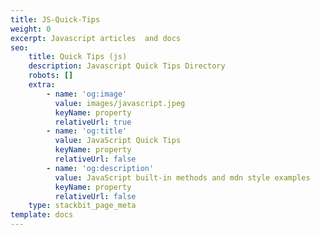 ```yaml
---
title: JS-Quick-Tips
weight: 0
excerpt: Javascript articles  and docs
seo:
    title: Quick Tips (js)
    description: Javascript Quick Tips Directory
    robots: []
    extra:
        - name: 'og:image'
          value: images/javascript.jpeg
          keyName: property
          relativeUrl: true
        - name: 'og:title'
          value: JavaScript Quick Tips
          keyName: property
          relativeUrl: false
        - name: 'og:description'
          value: JavaScript built-in methods and mdn style examples
          keyName: property
          relativeUrl: false
    type: stackbit_page_meta
template: docs
---
```

